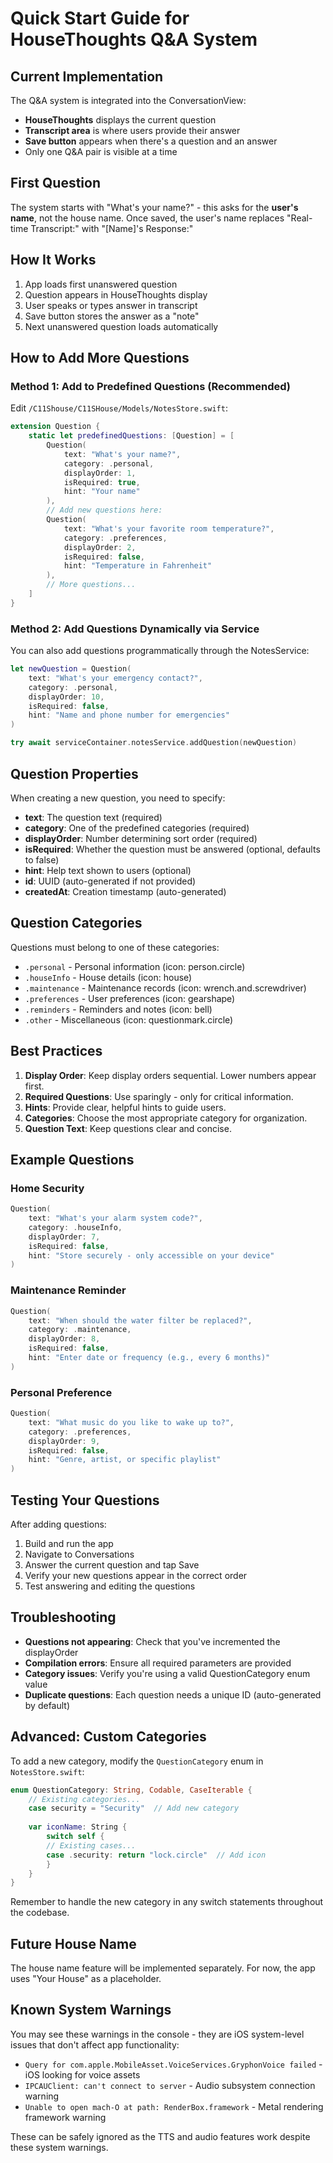 # Quick Start Guide for HouseThoughts Q&A System

## Current Implementation

The Q&A system is integrated into the ConversationView:
- **HouseThoughts** displays the current question
- **Transcript area** is where users provide their answer
- **Save button** appears when there's a question and an answer
- Only one Q&A pair is visible at a time

## First Question
The system starts with "What's your name?" - this asks for the **user's name**, not the house name.
Once saved, the user's name replaces "Real-time Transcript:" with "[Name]'s Response:"

## How It Works
1. App loads first unanswered question
2. Question appears in HouseThoughts display
3. User speaks or types answer in transcript
4. Save button stores the answer as a "note"
5. Next unanswered question loads automatically

## How to Add More Questions

### Method 1: Add to Predefined Questions (Recommended)

Edit `/C11Shouse/C11SHouse/Models/NotesStore.swift`:

```swift
extension Question {
    static let predefinedQuestions: [Question] = [
        Question(
            text: "What's your name?",
            category: .personal,
            displayOrder: 1,
            isRequired: true,
            hint: "Your name"
        ),
        // Add new questions here:
        Question(
            text: "What's your favorite room temperature?",
            category: .preferences,
            displayOrder: 2,
            isRequired: false,
            hint: "Temperature in Fahrenheit"
        ),
        // More questions...
    ]
}
```

### Method 2: Add Questions Dynamically via Service

You can also add questions programmatically through the NotesService:

```swift
let newQuestion = Question(
    text: "What's your emergency contact?",
    category: .personal,
    displayOrder: 10,
    isRequired: false,
    hint: "Name and phone number for emergencies"
)

try await serviceContainer.notesService.addQuestion(newQuestion)
```

## Question Properties

When creating a new question, you need to specify:

- **text**: The question text (required)
- **category**: One of the predefined categories (required)
- **displayOrder**: Number determining sort order (required)
- **isRequired**: Whether the question must be answered (optional, defaults to false)
- **hint**: Help text shown to users (optional)
- **id**: UUID (auto-generated if not provided)
- **createdAt**: Creation timestamp (auto-generated)

## Question Categories

Questions must belong to one of these categories:

- `.personal` - Personal information (icon: person.circle)
- `.houseInfo` - House details (icon: house)
- `.maintenance` - Maintenance records (icon: wrench.and.screwdriver)
- `.preferences` - User preferences (icon: gearshape)
- `.reminders` - Reminders and notes (icon: bell)
- `.other` - Miscellaneous (icon: questionmark.circle)

## Best Practices

1. **Display Order**: Keep display orders sequential. Lower numbers appear first.
2. **Required Questions**: Use sparingly - only for critical information.
3. **Hints**: Provide clear, helpful hints to guide users.
4. **Categories**: Choose the most appropriate category for organization.
5. **Question Text**: Keep questions clear and concise.

## Example Questions

### Home Security
```swift
Question(
    text: "What's your alarm system code?",
    category: .houseInfo,
    displayOrder: 7,
    isRequired: false,
    hint: "Store securely - only accessible on your device"
)
```

### Maintenance Reminder
```swift
Question(
    text: "When should the water filter be replaced?",
    category: .maintenance,
    displayOrder: 8,
    isRequired: false,
    hint: "Enter date or frequency (e.g., every 6 months)"
)
```

### Personal Preference
```swift
Question(
    text: "What music do you like to wake up to?",
    category: .preferences,
    displayOrder: 9,
    isRequired: false,
    hint: "Genre, artist, or specific playlist"
)
```

## Testing Your Questions

After adding questions:

1. Build and run the app
2. Navigate to Conversations
3. Answer the current question and tap Save
4. Verify your new questions appear in the correct order
5. Test answering and editing the questions

## Troubleshooting

- **Questions not appearing**: Check that you've incremented the displayOrder
- **Compilation errors**: Ensure all required parameters are provided
- **Category issues**: Verify you're using a valid QuestionCategory enum value
- **Duplicate questions**: Each question needs a unique ID (auto-generated by default)

## Advanced: Custom Categories

To add a new category, modify the `QuestionCategory` enum in `NotesStore.swift`:

```swift
enum QuestionCategory: String, Codable, CaseIterable {
    // Existing categories...
    case security = "Security"  // Add new category
    
    var iconName: String {
        switch self {
        // Existing cases...
        case .security: return "lock.circle"  // Add icon
        }
    }
}
```

Remember to handle the new category in any switch statements throughout the codebase.

## Future House Name
The house name feature will be implemented separately. For now, the app uses "Your House" as a placeholder.

## Known System Warnings
You may see these warnings in the console - they are iOS system-level issues that don't affect app functionality:
- `Query for com.apple.MobileAsset.VoiceServices.GryphonVoice failed` - iOS looking for voice assets
- `IPCAUClient: can't connect to server` - Audio subsystem connection warning
- `Unable to open mach-O at path: RenderBox.framework` - Metal rendering framework warning

These can be safely ignored as the TTS and audio features work despite these system warnings.